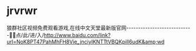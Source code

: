# jrvrwr
狼群社区视频免费观看游戏,在线中文天堂最新版官网----------------------------🧜🧜点/此/进/入/http://www.baidu.com/link?url=NoK8PT47PahMhFH8Vie_jnciyIKNTTtVBQKpill6udK&amp;wd
